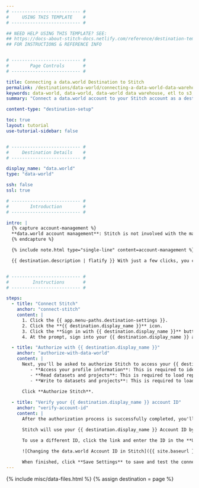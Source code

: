 ```yaml
---
# -------------------------- #
#     USING THIS TEMPLATE    #
# -------------------------- #

## NEED HELP USING THIS TEMPLATE? SEE:
## https://docs-about-stitch-docs.netlify.com/reference/destination-templates/destination-setup/
## FOR INSTRUCTIONS & REFERENCE INFO


# -------------------------- #
#        Page Controls       #
# -------------------------- #

title: Connecting a data.world Destination to Stitch
permalink: /destinations/data-world/connecting-a-data-world-data-warehouse-to-stitch
keywords: data-world, data-world, data-world data warehouse, etl to s3, s3 etl, data-world etl, amazon s3
summary: "Connect a data.world account to your Stitch account as a destination."

content-type: "destination-setup"

toc: true
layout: tutorial
use-tutorial-sidebar: false


# -------------------------- #
#     Destination Details    #
# -------------------------- #

display_name: "data.world"
type: "data-world"

ssh: false
ssl: true

# -------------------------- #
#        Introduction        #
# -------------------------- #

intro: |
  {% capture account-management %}
  **data.world account management**: Stitch is not involved with the management of {{ destination.display_name }} destinations. If you have billing questions or need help regarding your {{ destination.display_name }} destination, [reach out to {{ destination.display_name }}]({{ site.data.destinations.resource-links[destination.type]documentation }}){:target="new"}.
  {% endcapture %}

  {% include note.html type="single-line" content=account-management %}

  {{ destination.description | flatify }} With just a few clicks, you can connect your {{ destination.display_name }} account to Stitch and get the data flowing.


# -------------------------- #
#         Instructions       #
# -------------------------- #

steps:
  - title: "Connect Stitch"
    anchor: "connect-stitch"
    content: |
      1. Click the {{ app.menu-paths.destination-settings }}.
      2. Click the **{{ destination.display_name }}** icon.
      3. Click the **Sign in with {{ destination.display_name }}** button.
      4. At the prompt, sign into your {{ destination.display_name }} account.

  - title: "Authorize with {{ destination.display_name }}"
    anchor: "authorize-with-data-world"
    content: |
      Next, you'll be asked to authorize Stitch to access your {{ destination.display_name }} account. Stitch will request permission to perform the following:
         - **Access your profile information**: This is required to identify and connect to your account.
         - **Read datasets and projects**: This is required to load replicated data into your destination.
         - **Write to datasets and projects**: This is required to load replicated data into your destination.
      
      Click **Authorize Stitch**.

  - title: "Verify your {{ destination.display_name }} account ID"
    anchor: "verify-account-id"
    content: |
      After the authorization process is successfully completed, you'll be directed back to Stitch to verify your {{ destination.display_name }} account ID.

      Stitch will use your {{ destination.display_name }} Account ID by default, but you can use a different ID if desired. For example: For a user named `stitch-data-world`, Stitch would default to using `stitch-data-world` as the Account ID.

      To use a different ID, click the link and enter the ID in the **Use This Account ID** field:

      ![Changing the data.world Account ID in Stitch]({{ site.baseurl }}/images/destinations/data-world-s3-change-account-id.gif)
      
      When finished, click **Save Settings** to save and test the connection.
---
```

{% include misc/data-files.html %}
{% assign destination = page %}